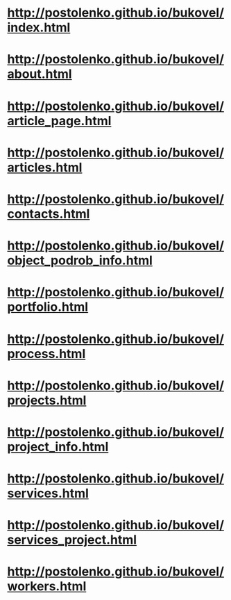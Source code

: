 # http://postolenko.github.io/bukovel/index.html
# http://postolenko.github.io/bukovel/about.html
# http://postolenko.github.io/bukovel/article_page.html
# http://postolenko.github.io/bukovel/articles.html
# http://postolenko.github.io/bukovel/contacts.html
# http://postolenko.github.io/bukovel/object_podrob_info.html
# http://postolenko.github.io/bukovel/portfolio.html
# http://postolenko.github.io/bukovel/process.html
# http://postolenko.github.io/bukovel/projects.html
# http://postolenko.github.io/bukovel/project_info.html
# http://postolenko.github.io/bukovel/services.html
# http://postolenko.github.io/bukovel/services_project.html
# http://postolenko.github.io/bukovel/workers.html
